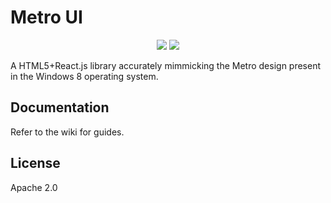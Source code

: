 # Metro UI

<p align="center">
  <a href="https://hydroperx.github.io/metro.js/docs"><img src="https://img.shields.io/badge/TypeScript%20API%20Documentation-gray"></a>
  <a href="https://metro-demo.vercel.app"><img src="https://img.shields.io/badge/Demo-gray"></a>
</p>

A HTML5+React.js library accurately mimmicking the Metro design present in the Windows 8 operating system.

## Documentation

Refer to the wiki for guides.

## License

Apache 2.0